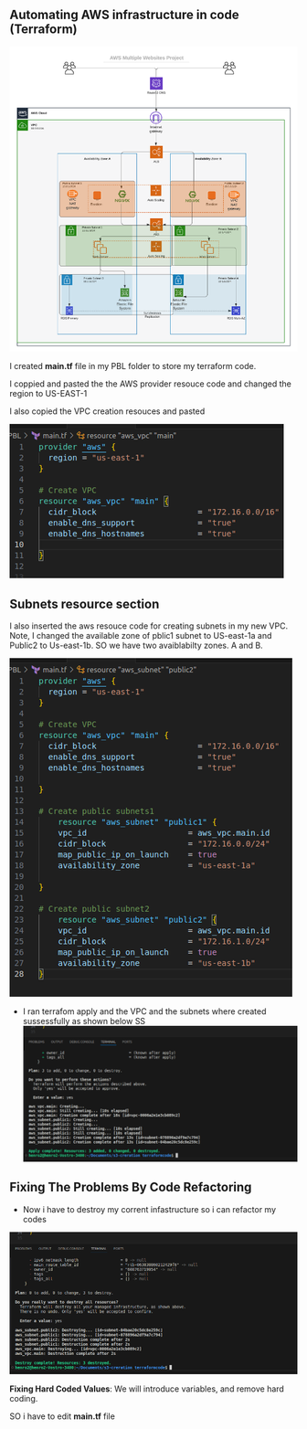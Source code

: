 ## Automating AWS infrastructure in code (Terraform)

![alt text](images/Untitled.png)


I created **main.tf**  file in my PBL folder to store my terraform code.

   I coppied and pasted the the AWS provider resouce code and changed the region to US-EAST-1

   I also copied the VPC creation resouces and pasted 

   ![alt text](<images/Screenshot from 2024-04-12 09-22-10.png>)


   ## Subnets resource section

   I also inserted the aws resouce code for creating subnets in my new VPC. Note, I changed the available zone of pblic1 subnet to US-east-1a and Public2 to Us-east-1b. SO we have two avaiblabilty zones. A and B.

   ![alt text](<images/Screenshot from 2024-04-12 09-31-40.png>)

-  I ran terrafom apply and the VPC and the subnets where created sussessfully as shown below
SS
![alt text](<images/Unsaved Image 2.png>)


## Fixing The Problems By Code Refactoring

- Now i have to destroy my corrent infastructure so i can refactor my codes 

![alt text](images/destroy.png)

**Fixing Hard Coded Values**: We will introduce variables, and remove hard coding.

SO i have to edit     **main.tf** file 

